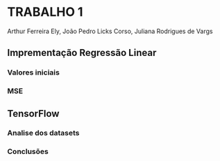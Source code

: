 # TRABALHO 1 
Arthur Ferreira Ely, João Pedro Licks Corso, Juliana Rodrigues de Vargs

## Imprementação Regressão Linear

### Valores iniciais

### MSE


## TensorFlow

### Analise dos datasets

### Conclusões 
